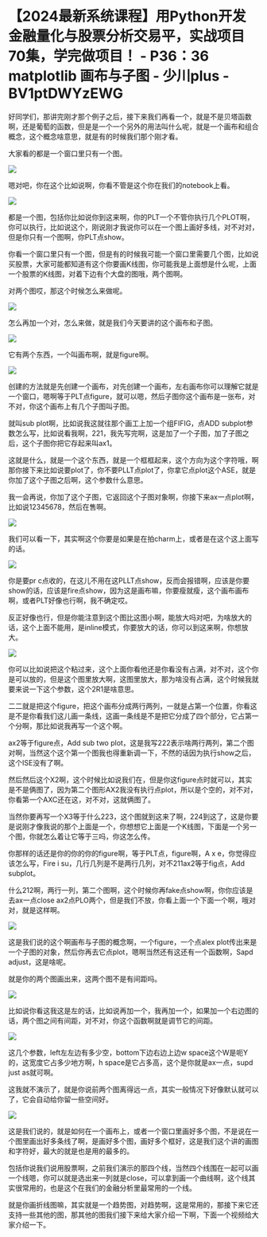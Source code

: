 # 【2024最新系统课程】用Python开发金融量化与股票分析交易平，实战项目70集，学完做项目！ - P36：36 matplotlib 画布与子图 - 少川plus - BV1ptDWYzEWG

好同学们，那讲完刚才那个例子之后，接下来我们再看一个，就是不是贝塔函数啊，还是葡萄的函数，但是是一个一个另外的用法叫什么呢，就是一个画布和组合概念，这个概念啥意思，就是有的时候我们那个刚才看。

大家看的都是一个窗口里只有一个图。

![](img/23331084995bf2452da30cfe14c787ec_1.png)

嗯对吧，你在这个比如说啊，你看不管是这个你在我们的notebook上看。

![](img/23331084995bf2452da30cfe14c787ec_3.png)

都是一个图，包括你比如说你到这来啊，你的PLT一个不管你执行几个PLOT啊，你可以执行，比如说这个，刚说刚才我说你可以在一个图上画好多线，对不对对，但是你只有一个图啊，你PLT点show。

你看一个窗口里只有一个图，但是有的时候我可能一个窗口里需要几个图，比如说买股票，大家可能都知道有这个你要画K线图，你可能我是上面想是什么呢，上面一个股票的K线图，对着下边有个大盘的图哦，两个图啊。

对两个图哎，那这个时候怎么来做呢。

![](img/23331084995bf2452da30cfe14c787ec_5.png)

怎么再加一个对，怎么来做，就是我们今天要讲的这个画布和子图。

![](img/23331084995bf2452da30cfe14c787ec_7.png)

它有两个东西，一个叫画布啊，就是figure啊。

![](img/23331084995bf2452da30cfe14c787ec_9.png)

创建的方法就是先创建一个画布，对先创建一个画布，左右画布你可以理解它就是一个窗口，嗯啊等于PLT点figure，就可以嗯，然后子图你这个画布是一张布，对不对，你这个画布上有几个子图叫子图。

就叫sub plot啊，比如说我这就往那个画工上加一个组FIFIG，点ADD subplot参数怎么写，比如说看我啊，221，我先写完啊，这是加了一个子图，加了子图之后，这个子图你把它存起来叫ax1。

这就是什么，就是一个这个东西，就是一个框框起来，这个方向为这个字符哦，啊那你接下来比如说要plot了，你不要PLLT点plot了，你拿它点plot这个ASE，就是你加了这个子图之后啊，这个参数什么意思。

我一会再说，你加了这个子图，它返回这个子图对象啊，你接下来ax一点plot啊，比如说12345678，然后在售啊。



![](img/23331084995bf2452da30cfe14c787ec_11.png)

我们可以看一下，其实啊这个你要是如果是在拍charm上，或者是在这个这上面写的话。

![](img/23331084995bf2452da30cfe14c787ec_13.png)

你是要pr c点收的，在这儿不用在这PLLT点show，反而会报错啊，应该是你要show的话，应该是fire点show，因为这是画布嘛，你要瘦就瘦，这个画布画布啊，或者PLT好像也行啊，我不确定哎。

反正好像也行，但是你能注意到这个图比这图小啊，能放大吗对吧，为啥放大的话，这个上面不能用，是inline模式，你要放大的话，你可以到这来啊，你想放大。



![](img/23331084995bf2452da30cfe14c787ec_15.png)

你可以比如说把这个粘过来，这个上面你看他还是你看没有占满，对不对，这个你是可以放的，但是这个图里放大啊，这图里放大，那为啥没有占满，这个时候我就要来说一下这个参数，这个2R1是啥意思。

二二就是把这个figure，把这个画布分成两行两列，一就是占第一个位置，你看这是不是你看我们这儿画一条线，这画一条线是不是把它分成了四个部分，它占第一个分啊，那比如说我再写一个这个啊。

ax2等于figure点，Add sub two plot，这是我写222表示啥两行两列，第二个图对啊，当然这个这个第一个图我也得重新调一下，不然的话因为执行show之后，这个ISE没有了啊。

然后然后这个X2啊，这个时候比如说我们在，但是你这figure点时就可以，其实是不是俩图了，因为第二个图形AX2我没有执行点plot，所以是个空的，对不对，你看第一个AXC还在这，对不对，这就俩图了。

当然你要再写一个X3等于什么223，这个图就到这来了啊，224到这了，这是你要是说刚才像我说的那个上面是一个，你想想它上面是一个K线图，下面是一个另一个图，你就怎么着让它等于三吗，你这怎么传。

你那样的话还是你的你的你的figure啊，等于PLT点，figure啊，A x e，你觉得应该怎么写，Fire i su，几行几列是不是两行几列，对不211ax2等于fig点，Add subplot。

什么212啊，两行一列，第二个图啊，这个时候你再fake点show啊，你你应该是去ax一点close ax2点PLO两个，但是我们不放，你看上面一个下面一个啊，哦对对，就是这样啊。



![](img/23331084995bf2452da30cfe14c787ec_17.png)

这是我们说的这个啊画布与子图的概念啊，一个figure，一个点alex plot传出来是一个子图的对象，然后你再去它点plot，嗯啊当然还有这还有一个函数啊，Sapd adjust，这是啥呢。

就是你的两个图画出来，这两个图不是有间距吗。

![](img/23331084995bf2452da30cfe14c787ec_19.png)

比如说你看这我这是左的话，比如说再加一个，我再加一个，如果加一个右边图的话，两个图之间有间距，对不对，你这个函数啊就是调节它的间距。



![](img/23331084995bf2452da30cfe14c787ec_21.png)

这几个参数，left左左边有多少空，bottom下边右边上边w space这个W是呃Y的，这宽度它占多少地方啊，h space是它占多高，这个是你就是ax一点，supd just as就可啊。

这我就不演示了，就是你说前两个图离得远一点，其实一般情况下好像默认就可以了，它会自动给你留一些空间好。



![](img/23331084995bf2452da30cfe14c787ec_23.png)

这是我们说的，就是如何在一个画布上，或者一个窗口里画好多个图，不是说在一个图里画出好多条线了啊，是画好多个图，画好多个框好，这是我们这个讲的画图和字符好，最大的就是也是用的最多的。

包括你说我们说用股票啊，之前我们演示的那四个线，当然四个线围在一起可以画一个线嗯，你可以就是选出来一列就是close，可以拿到画一个曲线啊，这个线其实很常用的，也是这个在我们的金融分析里最常用的一个线。

就是你画折线图嘛，其实就是一个趋势图，对趋势啊，这是常用的，那接下来它还支持一些其他的图，那其他的图我们接下来给大家介绍一下啊，下面一个视频给大家介绍一下。

